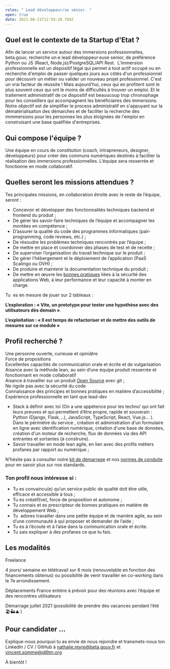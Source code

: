 ```yaml
---
roles: " Lead développeur/se sénior. "
open: true
date: 2021-06-21T12:59:20.784Z
---
```


##  Quel est le contexte de ta Startup d'Etat ?

Afin de lancer un service autour des immersions professionnelles, beta.gouv, recherche un·e lead développeur·euse senior, de préférence Python ou JS (React, Node.js)/PostgreSQL/API Rest. 
L'immersion professionnelle est un dispositif légal qui permet à tout actif occupé ou en recherche d'emploi de passer quelques jours aux côtés d'un professionnel pour découvrir un métier ou valider un nouveau projet professionnel. C'est un vrai facteur de réussite ! Mais aujourd'hui, ceux qui en profitent sont le plus souvent ceux qui ont le moins de difficultés à trouver un emploi. Et le traitement administratif de ce dispositif est beauucoup trop chronophage pour les conseillers qui accompagnent les bénéficiaires des immersions. Notre objectif est de simplifier le process administratif en s'appuyant sur la dématérialisaiton des démarches et de faciliter la recherche des immmersions pour les personnes les plus éloignées de l'emploi en construisant une base qualifiée d'entreprises.


## Qui compose l'équipe ?

Une équipe en cours de constitution (coach, intrapreneurs, designer, développeurs) pour créer des communs numériques destinés à faciliter la réalisation des immersions professionnelles. L’équipe sera resserrée et fonctionne en mode collaboratif. 

## Quelles seront les missions attendues ?

Tes principales missions, en collaboration étroite avec le reste de l’équipe, seront :

* Concevoir et développer des fonctionnalités techniques backend et frontend du produit ;
* De gérer les savoir-faire techniques de l’équipe et accompagner les montées en compétence ;
* D’assurer la qualité du code des programmes informatiques (pair-programming, code reviews, etc.) ;
* De résoudre les problèmes techniques rencontrés par l’équipe ;
* De mettre en place et coordonner des phases de test et de recette ;
* De superviser l’organisation du travail technique sur le produit ;
* De gérer l’hébergement et le déploiement de l’application (PaaS Scalingo ou OVH) ;
* De produire et maintenir la documentation technique du produit ;
* De mettre en œuvre les [bonnes pratiques](https://doc.incubateur.net/communaute/gerer-sa-startup-detat-ou-de-territoires-au-quotidien/la-vie-dune-se/construction/kit-de-demarrage) liées à la sécurité des applications Web, à leur performance et leur capacité à monter en charge.

Tu  es en mesure de jouer sur 2 tableaux :

**L’exploration : « Vite, un prototype pour tester une hypothèse avec des utilisateurs dès demain »**.

**L’exploitation : « Il est temps de refactoriser et de mettre des outils de mesures sur ce module »**



## Profil recherché ? 

Une personne ouverte, curieuse et opiniâtre\
Force de propositions\
Excellentes capacités de communication orale et écrite et de vulgarisation\
Aisance avec la méthode lean, au sein d’une équipe produit resserrée et fonctionnant en mode collaboratif\
Aisance à travailler sur un produit [Open Source](https://github.com/MTES-MCT/acceslibre) avec git ;\
Ne rigole pas avec la sécurité du code\
Connaissance des principes et bonnes pratiques en matière d’accessibilité ;\
Expérience professionnelle en tant que lead-dev

* Stack à définir avec toi (On a une appétence pour les techno’ qui ont fait leurs preuves et qui permettent d’être propre, rapide et souverain : Python (Django, Flask, ..), JavaScript, TypeScript, React, Vue.js... ). Dans le  périmètre du service ,  création et administration d'un formulaire en ligne avec identification numérique, création d'une base de données, création d'un moteur de recherche, flux de données via des API entrantes et sortantes (à construire).
* Savoir travailler en mode lean agile, en lien avec des profils métiers profanes par rapport au numérique ;

N'hésite pas à consulter notre [kit de démarrage](https://doc.incubateur.net/communaute/gerer-sa-startup-detat-ou-de-territoires-au-quotidien/la-vie-dune-se/construction/kit-de-demarrage) et nos [normes de conduite](https://doc.incubateur.net/communaute/travailler-a-beta-gouv/culture/normes-de-conduite) pour en savoir plus sur nos standards.

### Ton profil nous intéresse si :

* Tu es convaincu(e) qu’un service public de qualité doit être utile, efficace et accessible à tous ;
* Tu es créatif(ve), force de proposition et autonome ;
* Tu connais et es prescripteur de bonnes pratiques en matière de développement Web ;
* Tu  adores travailler dans une petite équipe et de manière agile, au sein d’une communauté à qui proposer et demander de l’aide ;
* Tu es à l’écoute et à l’aise dans la communication orale et écrite.
* Tu sais expliquer à des profanes ce que tu fais. 



## Les modalités 

Freelance

4 jours/ semaine en télétravail sur 6 mois (renouvelable en fonction des financements obtenus) ou possibilité de venir travailler en co-working dans le 7e arrondissement. 

Déplacements France entière à prévoir pour des réunions avec l’équipe et des rencontres utilisateurs 

Démarrage juillet 2021 (possibilité de prendre des vacances pendant l’été 🏖🏜⛰ )



## Pour candidater ...

Explique-nous pourquoi tu as envie de nous rejoindre et transmets-nous ton LinkedIn / CV / GitHub à [nathalie.reyre@beta.gouv.fr](mailto:nathalie.reyre@beta.gouv.fr) et vincent.somme@id6tm.org

À bientôt !
